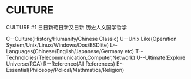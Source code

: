 # CULTURE
CULTURE #1 日日新苟日新又日新 历史人文国学哲学

C--Culture(History/Humanity/Chinese Classic) 
U--Unix Like(Operation System/Unix/Linux/Windows/Dos/BSDlite)
L--Languages(Chinese/English/Japanese/Germany etc) 
T--Technololies(Telecommunication,Computer,Network)
U--Ultimate(Explore Universe/RCA) R--Reference(All References) 
E--Essential(Philosopy/Polical/Mathmatica/Religion)


